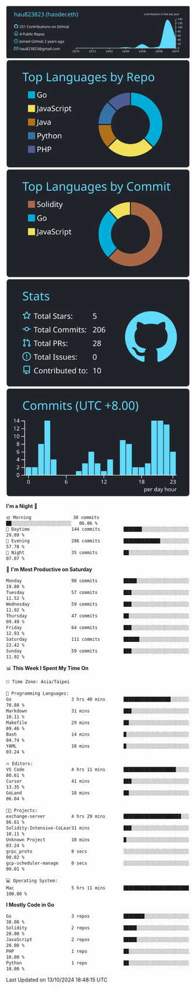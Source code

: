 [![](https://raw.githubusercontent.com/hau823823/hau823823/master/profile-summary-card-output/react/0-profile-details.svg)](https://github.com/vn7n24fzkq/github-profile-summary-cards)
[![](https://raw.githubusercontent.com/hau823823/hau823823/master/profile-summary-card-output/react/1-repos-per-language.svg)](https://github.com/vn7n24fzkq/github-profile-summary-cards) [![](https://raw.githubusercontent.com/hau823823/hau823823/master/profile-summary-card-output/react/2-most-commit-language.svg)](https://github.com/vn7n24fzkq/github-profile-summary-cards)
[![](https://raw.githubusercontent.com/hau823823/hau823823/master/profile-summary-card-output/react/3-stats.svg)](https://github.com/vn7n24fzkq/github-profile-summary-cards) [![](https://raw.githubusercontent.com/hau823823/hau823823/master/profile-summary-card-output/react/4-productive-time.svg)](https://github.com/vn7n24fzkq/github-profile-summary-cards)

<!--START_SECTION:waka-->
**I'm a Night 🦉** 

```text
🌞 Morning                30 commits          ██░░░░░░░░░░░░░░░░░░░░░░░   06.06 % 
🌆 Daytime                144 commits         ███████░░░░░░░░░░░░░░░░░░   29.09 % 
🌃 Evening                286 commits         ██████████████░░░░░░░░░░░   57.78 % 
🌙 Night                  35 commits          ██░░░░░░░░░░░░░░░░░░░░░░░   07.07 % 
```
📅 **I'm Most Productive on Saturday** 

```text
Monday                   98 commits          █████░░░░░░░░░░░░░░░░░░░░   19.80 % 
Tuesday                  57 commits          ███░░░░░░░░░░░░░░░░░░░░░░   11.52 % 
Wednesday                59 commits          ███░░░░░░░░░░░░░░░░░░░░░░   11.92 % 
Thursday                 47 commits          ██░░░░░░░░░░░░░░░░░░░░░░░   09.49 % 
Friday                   64 commits          ███░░░░░░░░░░░░░░░░░░░░░░   12.93 % 
Saturday                 111 commits         ██████░░░░░░░░░░░░░░░░░░░   22.42 % 
Sunday                   59 commits          ███░░░░░░░░░░░░░░░░░░░░░░   11.92 % 
```


📊 **This Week I Spent My Time On** 

```text
🕑︎ Time Zone: Asia/Taipei

💬 Programming Languages: 
Go                       3 hrs 40 mins       ██████████████████░░░░░░░   70.88 % 
Markdown                 31 mins             ███░░░░░░░░░░░░░░░░░░░░░░   10.11 % 
Makefile                 29 mins             ██░░░░░░░░░░░░░░░░░░░░░░░   09.46 % 
Bash                     14 mins             █░░░░░░░░░░░░░░░░░░░░░░░░   04.74 % 
YAML                     10 mins             █░░░░░░░░░░░░░░░░░░░░░░░░   03.24 % 

🔥 Editors: 
VS Code                  4 hrs 11 mins       ████████████████████░░░░░   80.61 % 
Cursor                   41 mins             ███░░░░░░░░░░░░░░░░░░░░░░   13.35 % 
GoLand                   18 mins             ██░░░░░░░░░░░░░░░░░░░░░░░   06.04 % 

🐱‍💻 Projects: 
exchange-server          4 hrs 29 mins       ██████████████████████░░░   86.61 % 
Solidity-Intensive-CoLear31 mins             ███░░░░░░░░░░░░░░░░░░░░░░   10.11 % 
Unknown Project          10 mins             █░░░░░░░░░░░░░░░░░░░░░░░░   03.24 % 
grpc_proto               0 secs              ░░░░░░░░░░░░░░░░░░░░░░░░░   00.02 % 
gcp-scheduler-manage     0 secs              ░░░░░░░░░░░░░░░░░░░░░░░░░   00.01 % 

💻 Operating System: 
Mac                      5 hrs 11 mins       █████████████████████████   100.00 % 
```

**I Mostly Code in Go** 

```text
Go                       3 repos             ████████░░░░░░░░░░░░░░░░░   30.00 % 
Solidity                 2 repos             █████░░░░░░░░░░░░░░░░░░░░   20.00 % 
JavaScript               2 repos             █████░░░░░░░░░░░░░░░░░░░░   20.00 % 
PHP                      1 repo              ██░░░░░░░░░░░░░░░░░░░░░░░   10.00 % 
Python                   1 repo              ██░░░░░░░░░░░░░░░░░░░░░░░   10.00 % 
```




 Last Updated on 13/10/2024 18:48:15 UTC
<!--END_SECTION:waka-->
